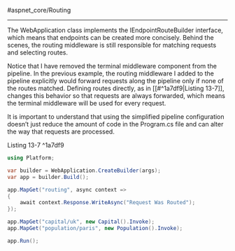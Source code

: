 #aspnet_core/Routing

---

The WebApplication class implements the IEndpointRouteBuilder interface, which means that
endpoints can be created more concisely. Behind the scenes, the routing middleware is still responsible for
matching requests and selecting routes.

Notice that I have removed the terminal middleware component from the pipeline. In the previous
example, the routing middleware I added to the pipeline explicitly would forward requests along the
pipeline only if none of the routes matched. Defining routes directly, as in [[#^1a7df9|Listing 13-7]], changes this behavior
so that requests are always forwarded, which means the terminal middleware will be used for every request.

It is important to understand that using the simplified pipeline configuration doesn’t just reduce the amount 
of code in the Program.cs file and can alter the way that requests are processed.

Listing 13-7 ^1a7df9

```cs
using Platform;

var builder = WebApplication.CreateBuilder(args);
var app = builder.Build();

app.MapGet("routing", async context => 
{
	await context.Response.WriteAsync("Request Was Routed");
});

app.MapGet("capital/uk", new Capital().Invoke);
app.MapGet("population/paris", new Population().Invoke);

app.Run();

```
